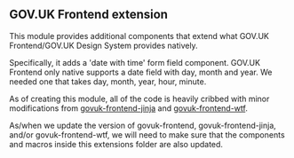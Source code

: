 ## GOV.UK Frontend extension

This module provides additional components that extend what GOV.UK Frontend/GOV.UK Design System provides natively.

Specifically, it adds a 'date with time' form field component. GOV.UK Frontend only native supports a date field with day, month and year. We needed one that takes day, month, year, hour, minute.

As of creating this module, all of the code is heavily cribbed with minor modifications from [govuk-frontend-jinja](https://github.com/LandRegistry/govuk-frontend-jinja) and [govuk-frontend-wtf](https://github.com/LandRegistry/govuk-frontend-wtf).

As/when we update the version of govuk-frontend, govuk-frontend-jinja, and/or govuk-frontend-wtf, we will need to make sure that the components and macros inside this extensions folder are also updated.
